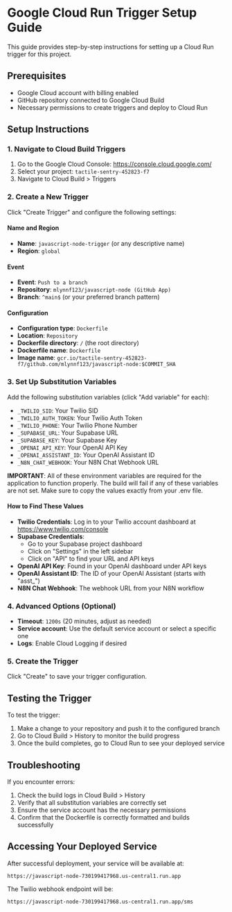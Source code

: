 # Google Cloud Run Trigger Setup Guide

This guide provides step-by-step instructions for setting up a Cloud Run trigger for this project.

## Prerequisites

- Google Cloud account with billing enabled
- GitHub repository connected to Google Cloud Build
- Necessary permissions to create triggers and deploy to Cloud Run

## Setup Instructions

### 1. Navigate to Cloud Build Triggers

1. Go to the Google Cloud Console: https://console.cloud.google.com/
2. Select your project: `tactile-sentry-452823-f7`
3. Navigate to Cloud Build > Triggers

### 2. Create a New Trigger

Click "Create Trigger" and configure the following settings:

#### Name and Region
- **Name**: `javascript-node-trigger` (or any descriptive name)
- **Region**: `global`

#### Event
- **Event**: `Push to a branch`
- **Repository**: `mlynnf123/javascript-node (GitHub App)`
- **Branch**: `^main$` (or your preferred branch pattern)

#### Configuration
- **Configuration type**: `Dockerfile`
- **Location**: `Repository`
- **Dockerfile directory**: `/` (the root directory)
- **Dockerfile name**: `Dockerfile`
- **Image name**: `gcr.io/tactile-sentry-452823-f7/github.com/mlynnf123/javascript-node:$COMMIT_SHA`

### 3. Set Up Substitution Variables

Add the following substitution variables (click "Add variable" for each):

- `_TWILIO_SID`: Your Twilio SID
- `_TWILIO_AUTH_TOKEN`: Your Twilio Auth Token
- `_TWILIO_PHONE`: Your Twilio Phone Number
- `_SUPABASE_URL`: Your Supabase URL
- `_SUPABASE_KEY`: Your Supabase Key
- `_OPENAI_API_KEY`: Your OpenAI API Key
- `_OPENAI_ASSISTANT_ID`: Your OpenAI Assistant ID
- `_N8N_CHAT_WEBHOOK`: Your N8N Chat Webhook URL

**IMPORTANT**: All of these environment variables are required for the application to function properly. The build will fail if any of these variables are not set. Make sure to copy the values exactly from your .env file.

#### How to Find These Values

- **Twilio Credentials**: Log in to your Twilio account dashboard at https://www.twilio.com/console
- **Supabase Credentials**: 
  - Go to your Supabase project dashboard
  - Click on "Settings" in the left sidebar
  - Click on "API" to find your URL and API keys
- **OpenAI API Key**: Found in your OpenAI dashboard under API keys
- **OpenAI Assistant ID**: The ID of your OpenAI Assistant (starts with "asst_")
- **N8N Chat Webhook**: The webhook URL from your N8N workflow

### 4. Advanced Options (Optional)

- **Timeout**: `1200s` (20 minutes, adjust as needed)
- **Service account**: Use the default service account or select a specific one
- **Logs**: Enable Cloud Logging if desired

### 5. Create the Trigger

Click "Create" to save your trigger configuration.

## Testing the Trigger

To test the trigger:

1. Make a change to your repository and push it to the configured branch
2. Go to Cloud Build > History to monitor the build progress
3. Once the build completes, go to Cloud Run to see your deployed service

## Troubleshooting

If you encounter errors:

1. Check the build logs in Cloud Build > History
2. Verify that all substitution variables are correctly set
3. Ensure the service account has the necessary permissions
4. Confirm that the Dockerfile is correctly formatted and builds successfully

## Accessing Your Deployed Service

After successful deployment, your service will be available at:
```
https://javascript-node-730199417968.us-central1.run.app
```

The Twilio webhook endpoint will be:
```
https://javascript-node-730199417968.us-central1.run.app/sms
